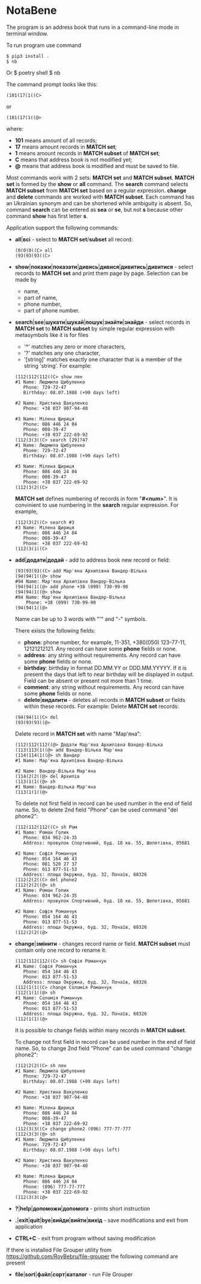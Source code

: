 # NotaBene

The program is an address book that runs in a command-line mode in terminal window.


To run program use command

    $ pip3 install .
    $ nb

Or
    $ poetry shell
    $ nb

The command prompt looks like this:

    (101(17(1((C>

or

    (101(17(1((@>

where:
  - **101** means amount of all records;
  - **17** means amount records in **MATCH set**;
  - **1** means amount records in **MATCH subset** of **MATCH set**;
  - **C** means that address book is not modified yet;
  - **@** means that address book is modified and must be saved to file.

Most commands work with 2 sets: **MATCH set** and **MATCH subset**. **MATCH set** is formed by the **show** or **all** command. The **search** command selects **MATCH subset** from **MATCH set** based on a regular expression. **change** and **delete** commands are worked with **MATCH subset**. Each command has an Ukrainian synonym and can be shortened while ambiguity is absent. So, command **search** can be entered as **sea** or **se**, but not **s** because other command **show** has first letter **s**.

Application support the following commands:
  - **all**|**всі** - select to **MATCH set**/**subset** all record:
    ```
    (0(0(0((C> all
    (93(93(93((C>
    ```
  - **show**|**покажи**|**показати**|**дивись**|**дивися**|**дивитись**|**дивитися** - select records to **MATCH set** and print them page by page.
  Selection can be made by
    - name,
    - part of name,
    - phone number,
    - part of phone number.
  - **search**|**see**|**шукати**|**шукай**|**пошук**|**знайти**|**знайди** - select records in **MATCH set** to **MATCH subset** by simple regular expression with metasymbols like it is for files
    - '\*' matches any zero or more characters,
    - '\?' matches any one character,
    - '[string]' matches exactly one character that is a member of the string 'string'.
    For example:
    ```
    (112(112(112((C> show лен
    #1 Name: Людмила Цибуленко
       Phone: 729-72-47
       Birthday: 08.07.1988 (+99 days left)

    #2 Name: Христина Вакуленко
       Phone: +38 037 907-94-48

    #3 Name: Мілена Щириця
       Phone: 086 446 24 04
       Phone: 008-39-47
       Phone: +38 037 222-69-92
    (112(3(3((C> search [29]?47
    #1 Name: Людмила Цибуленко
       Phone: 729-72-47
       Birthday: 08.07.1988 (+99 days left)

    #3 Name: Мілена Щириця
       Phone: 086 446 24 04
       Phone: 008-39-47
       Phone: +38 037 222-69-92
    (112(3(2((C> 
    ```
    **MATCH set** defines numbering of records in form "**\#\<num\>**". It is convinient to use numbering in the **search** regular expression. For example,
    ```
    (112(3(2((C> search #3
    #3 Name: Мілена Щириця
       Phone: 086 446 24 04
       Phone: 008-39-47
       Phone: +38 037 222-69-92
    (112(3(1((C> 
    ```
  - **add**|**додати**|**додай** - add to address book new record or field:
    ```
    (93(93(93((C> add Мар'яна Архипівна Вандер-Вілька
    (94(94(1((@> show
    #94 Name: Мар'яна Архипівна Вандер-Вілька
    (94(94(1((@> add phone +38 (099) 730-99-90
    (94(94(1((@> show
    #94 Name: Мар'яна Архипівна Вандер-Вілька
        Phone: +38 (099) 730-99-90
    (94(94(1((@>
    ```
    Name can be up to 3 words with "'" and "-" symbols.

    There exists the following fields:
      - **phone**: phone number, for example, 11-351, +380(050) 123-77-11, 12121212121. Any record can have some **phone** fields or none.
      - **address**: any string without requirements. Any record can have some **phone** fields or none.
      - **birthday**: birthday in format DD.MM.YY or DDD.MM.YYYYY. If it is present the days that left to near birthday will be displayed in output. Field can be absent or present not more than 1 time.  
      - **comment**: any string without requirements. Any record can have some **phone** fields or none.
    - **delete**|**видалити** - deletes all records in **MATCH subset** or fields within these records. For example:
    Delete  **MATCH set** records:
    ```
    (94(94(1((C> del
    (93(93(93((@>
    ```
    Delete record in **MATCH set** with name "Мар'яна":
    ```
    (112(112(112((@> Додати Мар'яна Архипівна Вандер-Вілька
    (113(113(1((@> add Вандер-Вілька Мар'яна
    (114(114(1((@> sh Вандер
    #1 Name: Мар'яна Архипівна Вандер-Вілька

    #2 Name: Вандер-Вілька Мар'яна
    (114(2(2((@> del Архипів
    (113(1(1((@> sh
    #1 Name: Вандер-Вілька Мар'яна
    (113(1(1((@> 
    ```
    To delete not first field in record can be used number in the end of field name. So, to delete 2nd field "Phone" can be used command "del phone2":
    ```
    (112(112(112((C> sh Ром
    #1 Name: Роман Голик
       Phone: 034 962-24-35
       Address: провулок Спортивний, буд. 18 кв. 55, Шепетівка, 05681

    #2 Name: Софія Романчук
       Phone: 054 164 46 43
       Phone: 081 520 27 37
       Phone: 013 877-51-53
       Address: площа Окружна, буд. 32, Почаїв, 68326
    (112(2(2((C> del phone2
    (112(2(2((@> sh
    #1 Name: Роман Голик
       Phone: 034 962-24-35
       Address: провулок Спортивний, буд. 18 кв. 55, Шепетівка, 05681

    #2 Name: Софія Романчук
       Phone: 054 164 46 43
       Phone: 013 877-51-53
       Address: площа Окружна, буд. 32, Почаїв, 68326
    (112(2(2((@> 
    ```
  - **change**|**змінити** - changes record name or field. **MATCH subset** must contain only one record to rename it:
    ```
    (112(112(112((C> sh Софія Романчук
    #1 Name: Софія Романчук
       Phone: 054 164 46 43
       Phone: 013 877-51-53
       Address: площа Окружна, буд. 32, Почаїв, 68326
    (112(1(1((C> change Соломія Романчук
    (112(1(1((@> sh
    #1 Name: Соломія Романчук
       Phone: 054 164 46 43
       Phone: 013 877-51-53
       Address: площа Окружна, буд. 32, Почаїв, 68326
    (112(1(1((@> 
    ```
    It is possible to change fields within many records in **MATCH subset**.
    
    To change not first field in record can be used number in the end of field name. So, to change 2nd field "Phone" can be used command "change phone2":
    ```
    (112(2(2((C> sh лен
    #1 Name: Людмила Цибуленко
       Phone: 729-72-47
       Birthday: 08.07.1988 (+99 days left)

    #2 Name: Христина Вакуленко
       Phone: +38 037 907-94-48

    #3 Name: Мілена Щириця
       Phone: 086 446 24 04
       Phone: 008-39-47
       Phone: +38 037 222-69-92
    (112(3(3((C> change phone2 (096) 777-77-777
    (112(3(3((@> sh
    #1 Name: Людмила Цибуленко
       Phone: 729-72-47
       Birthday: 08.07.1988 (+99 days left)

    #2 Name: Христина Вакуленко
       Phone: +38 037 907-94-48

    #3 Name: Мілена Щириця
       Phone: 086 446 24 04
       Phone: (096) 777-77-777
       Phone: +38 037 222-69-92
    (112(3(3((@> 
    ```
  - **\?**|**help**|**допоможи**|**допомога** - prints short instruction
  - **.**|**exit**|**quit**|**bye**|**вийди**|**вийти**|**вихід** - save modifications and exit from application
  - **CTRL+C** - exit from program without saving modification

If there is installed File Grouper utility from https://github.com/RoyBebru/file-grouper the following command are present

  - **file**|**sort**|**файл**|**сорт**|**каталог** - run File Grouper

